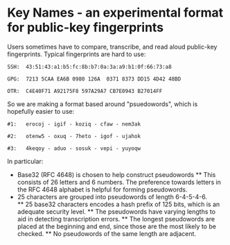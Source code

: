 

Key Names - an experimental format for public-key fingerprints
====

Users sometimes have to compare, transcribe, and read aloud public-key fingerprints.  Typical fingerprints are hard to use:

    SSH:  43:51:43:a1:b5:fc:8b:b7:0a:3a:a9:b1:0f:66:73:a8

    GPG:  7213 5CAA EA6B 0980 126A  0371 8373 DD15 4D42 48BD

    OTR:  C4E40F71 A92175F8 597A29A7 CB7E0943 B27014FF

So we are making a format based around "psuedowords", which is hopefully easier to use:

    #1:   erocoj - igif - koziq - cfaw - nem3ak
    
    #2:   otenw5 - oxuq - 7heto - igof - ujahok

    #3:   4keqoy - aduo - sosuk - vepi - yuyoqw

In particular:
 * Base32 (RFC 4648) is chosen to help construct pseudowords
 ** This consists of 26 letters and 6 numbers.  The preference towards letters in the RFC 4648 alphabet is helpful for forming pseudowords.
 * 25 characters are grouped into pseudowords of length 6-4-5-4-6.  
 ** 25 base32 characters encodes a hash prefix of 125 bits, which is an adequate security level.
 ** The pseudowords have varying lengths to aid in detecting transcription errors.
 ** The longest pseudowords are placed at the beginning and end, since those are the most likely to be checked.
 ** No pseudowords of the same length are adjacent.  
